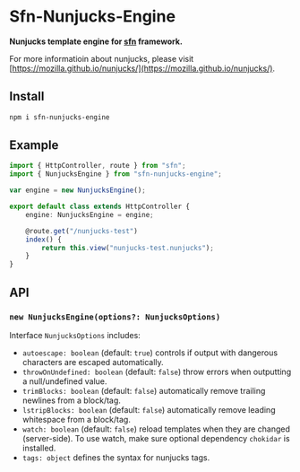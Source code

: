 # Sfn-Nunjucks-Engine

**Nunjucks template engine for [sfn](https://github.com/hyurl/sfn) framework.**

For more informatioin about nunjucks, please visit 
[https://mozilla.github.io/nunjucks/](https://mozilla.github.io/nunjucks/).

## Install

```sh
npm i sfn-nunjucks-engine
```

## Example

```typescript
import { HttpController, route } from "sfn";
import { NunjucksEngine } from "sfn-nunjucks-engine";

var engine = new NunjucksEngine();

export default class extends HttpController {
    engine: NunjucksEngine = engine;

    @route.get("/nunjucks-test")
    index() {
        return this.view("nunjucks-test.nunjucks");
    }
}
```

## API

### `new NunjucksEngine(options?: NunjucksOptions)`

Interface `NunjucksOptions` includes:

- `autoescape: boolean` (default: `true`) controls if output with dangerous 
    characters are escaped automatically.
- `throwOnUndefined: boolean` (default: `false`) throw errors when outputting 
    a null/undefined value.
- `trimBlocks: boolean` (default: `false`) automatically remove trailing 
    newlines from a block/tag.
- `lstripBlocks: boolean` (default: `false`) automatically remove leading 
    whitespace from a block/tag.
- `watch: boolean` (default: `false`) reload templates when they are changed 
    (server-side). To use watch, make sure optional dependency `chokidar` is 
    installed.
- `tags: object` defines the syntax for nunjucks tags.